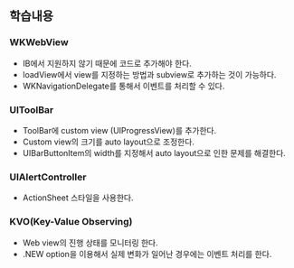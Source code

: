 ## 학습내용

### WKWebView
* IB에서 지원하지 않기 때문에 코드로 추가해야 한다.
* loadView에서 view를 지정하는 방법과 subview로 추가하는 것이 가능하다.
* WKNavigationDelegate를 통해서 이벤트를 처리할 수 있다.

### UIToolBar
* ToolBar에 custom view (UIProgressView)를 추가한다.
* Custom view의 크기를 auto layout으로 조정한다.
* UIBarButtonItem의 width를 지정해서 auto layout으로 인한 문제를 해결한다.

### UIAlertController
* ActionSheet 스타일을 사용한다.

### KVO(Key-Value Observing)
* Web view의 진행 상태를 모니터링 한다.
* .NEW option을 이용해서 실제 변화가 일어난 경우에는 이벤트 처리를 한다.